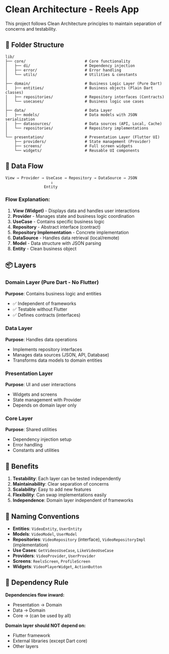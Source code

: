 # Clean Architecture - Reels App

This project follows Clean Architecture principles to maintain separation of concerns and testability.

## 📁 Folder Structure

```
lib/
├── core/                          # Core functionality
│   ├── di/                        # Dependency injection
│   ├── error/                     # Error handling
│   └── utils/                     # Utilities & constants
│
├── domain/                        # Business Logic Layer (Pure Dart)
│   ├── entities/                  # Business objects (Plain Dart classes)
│   ├── repositories/              # Repository interfaces (Contracts)
│   └── usecases/                  # Business logic use cases
│
├── data/                          # Data Layer
│   ├── models/                    # Data models with JSON serialization
│   ├── datasources/               # Data sources (API, Local, Cache)
│   └── repositories/              # Repository implementations
│
└── presentation/                  # Presentation Layer (Flutter UI)
    ├── providers/                 # State management (Provider)
    ├── screens/                   # Full screen widgets
    └── widgets/                   # Reusable UI components
```

## 🔄 Data Flow

```
View → Provider → UseCase → Repository → DataSource → JSON
                    ↓
                 Entity
```

### Flow Explanation:

1. **View (Widget)** - Displays data and handles user interactions
2. **Provider** - Manages state and business logic coordination
3. **UseCase** - Contains specific business logic
4. **Repository** - Abstract interface (contract)
5. **Repository Implementation** - Concrete implementation
6. **DataSource** - Handles data retrieval (local/remote)
7. **Model** - Data structure with JSON parsing
8. **Entity** - Clean business object

## 📦 Layers

### Domain Layer (Pure Dart - No Flutter)
**Purpose**: Contains business logic and entities
- ✅ Independent of frameworks
- ✅ Testable without Flutter
- ✅ Defines contracts (interfaces)

### Data Layer
**Purpose**: Handles data operations
- Implements repository interfaces
- Manages data sources (JSON, API, Database)
- Transforms data models to domain entities

### Presentation Layer
**Purpose**: UI and user interactions
- Widgets and screens
- State management with Provider
- Depends on domain layer only

### Core Layer
**Purpose**: Shared utilities
- Dependency injection setup
- Error handling
- Constants and utilities

## 🎯 Benefits

1. **Testability**: Each layer can be tested independently
2. **Maintainability**: Clear separation of concerns
3. **Scalability**: Easy to add new features
4. **Flexibility**: Can swap implementations easily
5. **Independence**: Domain layer independent of frameworks

## 📝 Naming Conventions

- **Entities**: `VideoEntity`, `UserEntity`
- **Models**: `VideoModel`, `UserModel` 
- **Repositories**: `VideoRepository` (interface), `VideoRepositoryImpl` (implementation)
- **Use Cases**: `GetVideosUseCase`, `LikeVideoUseCase`
- **Providers**: `VideoProvider`, `UserProvider`
- **Screens**: `ReelsScreen`, `ProfileScreen`
- **Widgets**: `VideoPlayerWidget`, `ActionButton`

## 🔌 Dependency Rule

**Dependencies flow inward:**
- Presentation → Domain
- Data → Domain
- Core → (can be used by all)

**Domain layer should NOT depend on:**
- Flutter framework
- External libraries (except Dart core)
- Other layers
